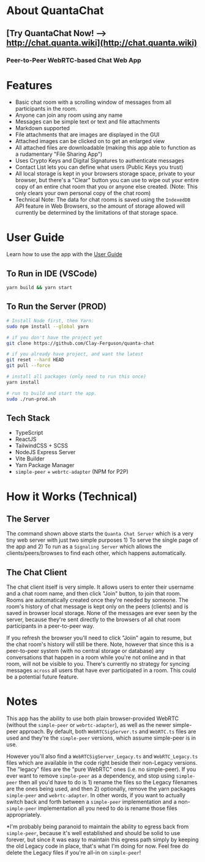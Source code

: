 # About QuantaChat

## [Try QuantaChat Now! --> http://chat.quanta.wiki](http://chat.quanta.wiki)

### Peer-to-Peer WebRTC-based Chat Web App

# Features

* Basic chat room with a scrolling window of messages from all participants in the room.
* Anyone can join any room using any name 
* Messages can be simple text or text and file attachments
* Markdown supported
* File attachments that are images are displayed in the GUI
* Attached images can be clicked on to get an enlarged view
* All attached files are downloadable (making this app able to function as a rudamentary "File Sharing App")
* Uses Crypto Keys and Digital Signatures to authenticate messages
* Contact List lets you can define what users (Public Keys you trust)
* All local storage is kept in your browsers storage space, private to your browser, but there's a "Clear" button you can use to wipe out your entire copy of an entire chat room that you or anyone else created. (Note: This only clears your own personal copy of the chat room)
* Technical Note: The data for chat rooms is saved using the `IndexedDB` API feature in Web Browsers, so the amount of storage allowed will currently be determined by the limitations of that storage space.

# User Guide

Learn how to use the app with the [User Guide](public/user-guide.md)

## To Run in IDE (VSCode)

```bash
yarn build && yarn start
```

## To Run the Server (PROD)

```bash
# Install Node first, then Yarn:
sudo npm install --global yarn

# if you don't have the project yet
git clone https://github.com/Clay-Ferguson/quanta-chat

# if you already have project, and want the latest 
git reset --hard HEAD
git pull --force

# install all packages (only need to run this once)
yarn install

# run to build and start the app.
sudo ./run-prod.sh
```

## Tech Stack

* TypeScript
* ReactJS
* TailwindCSS + SCSS
* NodeJS Express Server 
* Vite Builder
* Yarn Package Manager
* `simple-peer` + `webrtc-adapter` (NPM for P2P)

# How it Works (Technical)

## The Server

The command shown above starts the `Quanta Chat Server` which is a very tiny web server with just two simple purposes 1) To serve the single page of the app and 2) To run as a `Signaling Server` which allows the clients/peers/browses to find each other, which happens automatically.

## The Chat Client

The chat client itself is very simple. It allows users to enter their username and a chat room name, and then click "Join" button, to join that room. Rooms are automatically created once they're needed by someone. The room's history of chat message is kept only on the peers (clients) and is saved in browser local storage. None of the messages are ever seen by the server, because they're sent directly to the browsers of all chat room participants in a peer-to-peer way.

If you refresh the browser you'll need to click "Joiin" again to resume, but the chat room's history will still be there. Note, however that since this is a peer-to-peer system (with no central storage or database) any conversations that happen in a room while you're not online and in that room, will not be visible to you. There's currently no strategy for syncing messages `across` all users that have ever participated in a room. This could be a potential future feature.

# Notes

This app has the ability to use both plain browser-provided WebRTC (without the `simple-peer` or `webrtc-adapter`), as well as the newer simple-peer approach. By default, both `WebRTCSigServer.ts` and `WebRTC.ts` files are used and they're the `simple-peer` versions, which assume simple-peer is in use. 

However you'll also find a `WebRTCSigServer_Legacy.ts` and `WebRTC_Legacy.ts` files which are available in the code right beside their non-Legacy versions. The "legacy" files are the "pure WebRTC" ones (i.e. no simple-peer). If you ever want to remove `simple-peer` as a dependency, and stop using `simple-peer` then all you'd have to do is 1) rename the files so the Legacy filenames are the ones being used, and then 2) optionally, remove the yarn packages `simple-peer` and `webrtc-adapter`. In other words, if you want to actually switch back and forth between a `simple-peer` implementation and a non-`simple-peer` implementation all you need to do is rename those files appropriately.

*I'm probably being paranoid to maintain the ability to egress back from `simple-peer`, because it's well established and should be solid to use forever, but since it was easy to maintain this egress path simply by keeping the old Legacy code in place, that's what I'm doing for now. Feel free do delete the Legacy files if you're all-in on `simple-peer`!